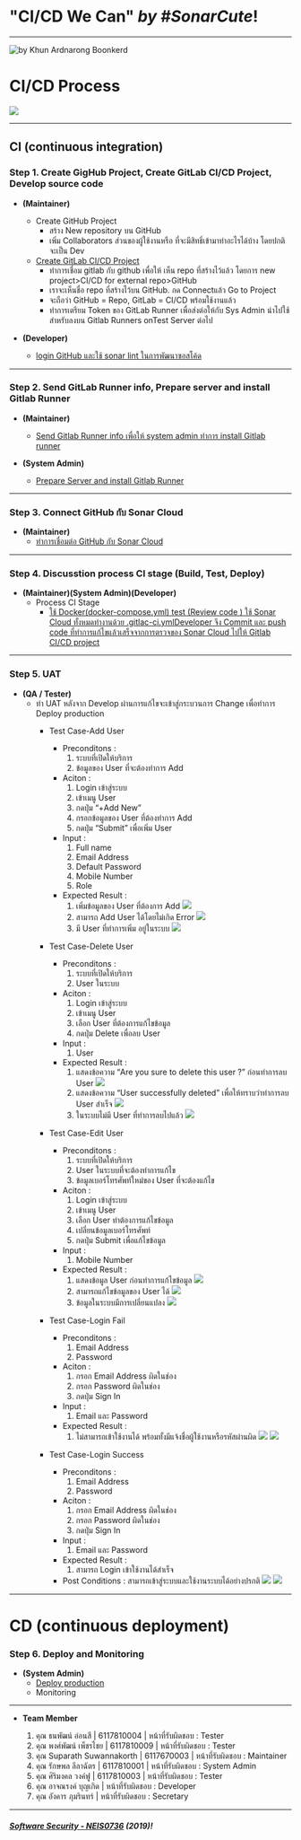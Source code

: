 # **"CI/CD We Can"** *by #SonarCute*!
---

![](ScopePresentation.jpg "by Khun Ardnarong Boonkerd")

# **CI/CD Process**
![](https://github.com/c61213oN/c61213on.github.io/blob/master/CICD_Process.png)


---

## **CI (continuous integration)**

### **Step 1. Create GigHub Project, Create GitLab CI/CD Project, Develop source code**
* **(Maintainer)**

	* Create GitHub Project
		- สร้าง New repository บน GitHub
		- เพิ่ม Collaborators ส่วนของผู้ใช้งานหรือ ที่จะมีสิทธิ์เข้ามาทำอะไรได้บ้าง โดยปกติจะเป็น Dev
	* [Create GitLab CI/CD Project](https://ardnarong.github.io/neis0736-cicd/Using%20GitLab%20CI-CD%20with%20a%20GitHub%20repository/)
		- ทำการเชื่อม gitlab กับ github เพื่อให้ เห็น repo  ที่สร้างไว้แล้ว โดยการ new project>CI/CD for external repo>GitHub
		- เราจะเห็นชื่อ repo ที่สร้างไว้บน GitHub. กด Connectแล้ว Go to Project
		- จะถือว่า GitHub = Repo, GitLab = CI/CD พร้อมใช้งานแล้ว
		- ทำการเตรียม Token ของ GitLab Runner  เพื่อส่งต่อให้กับ Sys Admin นำไปใช้สำหรับลงบน Gitlab Runners onTest Server ต่อไป
* **(Developer)**

	* [login GitHub และใช้ sonar lint ในการพัฒนาซอสโค้ด](https://ardnarong.github.io/neis0736-cicd/Improving%20code%20quality%20with%20SonarQube/)


---

### **Step 2. Send GitLab Runner info, Prepare server and install Gitlab Runner**
* **(Maintainer)**
	* [Send Gitlab Runner info เพื่อให้ system admin ทำการ install Gitlab runner](https://ardnarong.github.io/neis0736-cicd/Maintainer%20send%20GitLab%20runner%20token%20to%20System%20Admin/)

* **(System Admin)**
	* [Prepare Server and install Gitlab Runner](https://ardnarong.github.io/neis0736-cicd/System%20Admin%20Prepare%20Server/)

---

### **Step 3. Connect GitHub กับ Sonar Cloud**

* **(Maintainer)**
	* [ทำการเชื่อมต่อ GitHub กับ Sonar Cloud](https://ardnarong.github.io/neis0736-cicd/github-and-sonarcloud/)


---

### **Step 4. Discusstion process CI stage (Build, Test, Deploy)**

* **(Maintainer)(System Admin)(Developer)**
	* Process CI Stage
		- [ใช้ Docker(docker-compose.yml) test (Review code ) ใช้ Sonar Cloud ทั้งหมดทำงานด้วย .gitlac-ci.ymlDeveloper จึง Commit และ push code ที่ทำการแก้ไขแล้วเสร็จจากการตรวจของ Sonar Cloud ไปให้ Gitlab CI/CD project](https://ardnarong.github.io/neis0736-cicd/Improving%20code%20quality%20with%20SonarQube/images/img%20(4).png)


---

### **Step 5. UAT**

* **(QA / Tester)**
	* ทำ UAT หลังจาก Develop ผ่านการแก้ไขจะเข้าสู่กระบวนการ Change เพื่อทำการ Deploy production
		- Test Case-Add User
			- Preconditons :
				1. ระบบที่เปิดให้บริการ
				2. ข้อมูลของ User ที่จะต้องทำการ Add
			- Aciton : 
				1. Login เข้าสู่ระบบ
				2. เข้าเมนู User
				3. กดปุ่ม “+Add New”
				4. กรอกข้อมูลของ User ที่ต้องทำการ Add
				5. กดปุ่ม “Submit” เพื่อเพิ่ม User
			- Input : 
				1. Full name
				2. Email Address
				3. Default Password
				4. Mobile Number
				5. Role
			- Expected Result :
				1. เพิ่มข้อมูลของ User ที่ต้องการ Add
					![](https://github.com/c61213oN/c61213on.github.io/blob/master/CICD_adduser01.png)
				2. สามารถ Add User ได้โดยไม่เกิด Error
					![](https://github.com/c61213oN/c61213on.github.io/blob/master/CICD_adduser01.png)
				3. มี User ที่ทำการเพิ่ม อยู่ในระบบ
					![](https://github.com/c61213oN/c61213on.github.io/blob/master/CICD_adduser01.png)

		- Test Case-Delete User
			- Preconditons :
				1. ระบบที่เปิดให้บริการ
				2. User ในระบบ
			- Aciton : 
				1. Login เข้าสู่ระบบ
				2. เข้าเมนู User
				3. เลือก User ที่ต้องการแก้ไขข้อมูล
				4. กดปุ่ม Delete เพื่อลบ User
			- Input : 
				1. User
			- Expected Result :
				1. แสดงข้อความ “Are you sure to delete this user ?” ก่อนทำการลบ User
					![](https://github.com/c61213oN/c61213on.github.io/blob/master/CICD_deluser01.png)
				2. แสดงข้อความ “User successfully deleted” เพื่อให้ทราบว่าทำการลบ User สำเร็จ
					![](https://github.com/c61213oN/c61213on.github.io/blob/master/CICD_deluser02.png)
				3. ในระบบไม่มี User ที่ทำการลบไปแล้ว
					![](https://github.com/c61213oN/c61213on.github.io/blob/master/CICD_deluser03.png)
		
		- Test Case-Edit User
		
			- Preconditons :
				1. ระบบที่เปิดให้บริการ
				2. User ในระบบที่จะต้องทำการแก้ไข
				3. ข้อมูลเบอร์โทรศัพท์ใหม่ของ User ที่จะต้องแก้ไข
			- Aciton : 
				1. Login เข้าสู่ระบบ
				2. เข้าเมนู User
				3. เลือก User ทำต้องการแก้ไขข้อมูล
				4. เปลี่ยนข้อมูลเบอร์โทรศัพท์
				5. กดปุ่ม Submit เพื่อแก้ไขข้อมูล
			- Input : 
				1. Mobile Number
			- Expected Result :
				1. แสดงข้อมูล User ก่อนทำการแก้ไขข้อมูล
					![](https://github.com/c61213oN/c61213on.github.io/blob/master/CICD_edituser01.png)
				2. สามารถแก้ไขข้อมูลของ User ได้
					![](https://github.com/c61213oN/c61213on.github.io/blob/master/CICD_edituser02.png)
				3. ข้อมูลในระบบมีการเปลี่ยนแปลง
					![](https://github.com/c61213oN/c61213on.github.io/blob/master/CICD_edituser03.png)
				
		- Test Case-Login Fail
			- Preconditons :
				1. Email Address
				2. Password
			- Aciton : 
				1. กรอก Email Address ผิดในช่อง
				2. กรอก Password ผิดในช่อง
				3. กดปุ่ม Sign In
			- Input : 
				1. Email และ Password
			- Expected Result :
				1. ไม่สามารถเข้าใช้งานได้ พร้อมทั้งมีแจ้งชื่อผู้ใช้งานหรือรหัสผ่านผิด
					![](https://github.com/c61213oN/c61213on.github.io/blob/master/CICD_loginf01.png)
					![](https://github.com/c61213oN/c61213on.github.io/blob/master/CICD_loginf02.png)
		
		- Test Case-Login Success
			- Preconditons :
				1. Email Address
				2. Password
			- Aciton : 
				1. กรอก Email Address ผิดในช่อง
				2. กรอก Password ผิดในช่อง
				3. กดปุ่ม Sign In
			- Input : 
				1. Email และ Password
			- Expected Result :
				1. สามารถ Login เข้าใช้งานได้สำเร็จ
			- Post Conditions : สามารถเข้าสู่ระบบและใช้งานระบบได้อย่างปรกติ
					![](https://github.com/c61213oN/c61213on.github.io/blob/master/CICD_logins01.png)
					![](https://github.com/c61213oN/c61213on.github.io/blob/master/CICD_logins02.png)

---
# **CD (continuous deployment)**

### **Step 6. Deploy and Monitoring**

* **(System Admin)**
	* [Deploy production](https://ardnarong.github.io/neis0736-cicd/deploy/)
	* Monitoring


---
* **Team Member**

	1. คุณ ธนพัฒน์ อ่อนสี | 6117810004 | หน้าที่รับผิดชอบ : Tester
	1. คุณ พงศ์พัฒน์  เพ็ชรไชย | 6117810009 | หน้าที่รับผิดชอบ : Tester
	1. คุณ Suparath Suwannakorth | 6117670003 | หน้าที่รับผิดชอบ : Maintainer
	1. คุณ รักษพล ลีลาฉัตร | 6117810001 | หน้าที่รับผิดชอบ : System Admin
	1. คุณ ศิริมงคล วงค์ฟู | 6117810003 | หน้าที่รับผิดชอบ : Tester
	1. คุณ อาจณรงค์ บุญเกิด | หน้าที่รับผิดชอบ : Developer
	1. คุณ อังคาร ภุมรินทร์ | หน้าที่รับผิดชอบ : Secretary

---

##### **[Software Security - NEIS0736](../) (2019)**!
